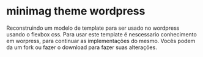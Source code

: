 # minimag theme wordpress

Reconstruindo um modelo de template para ser usado no wordpress usando o flexbox css.
Para usar este template é nescessario conhecimento em worpress, para continuar as implementações do mesmo. Vocês podem da um fork ou fazer o download para fazer suas alterações.